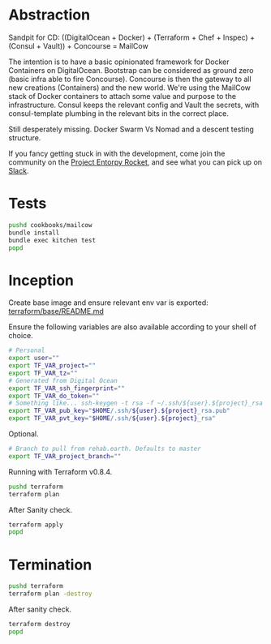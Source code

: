 # Abstraction

Sandpit for CD:
((DigitalOcean + Docker) + (Terraform + Chef + Inspec) + (Consul + Vault)) + Concourse = MailCow

The intention is to have a basic opinionated framework for Docker Containers on DigitalOcean. Bootstrap
can be considered as ground zero (basic infra able to fire Concourse). Concourse is then the gateway to
all new creations (Containers) and the new world. We're using the MailCow stack of Docker containers to
attach some value and purpose to the infrastructure. Consul keeps the relevant config and Vault the
secrets, with consul-template plumbing in the relevant bits in the correct place.

Still desperately missing. Docker Swarm Vs Nomad and a descent testing structure.

If you fancy getting stuck in with the development, come join the community on the
[Project Entorpy Rocket](http://project-entropy.com/pages/community), and see what you can pick up on
[Slack](https://trello.com/b/iOTTdjwf/sandpit).

# Tests

```sh
pushd cookbooks/mailcow
bundle install
bundle exec kitchen test
popd
```

# Inception

Create base image and ensure relevant env var is exported:
[terraform/base/README.md](https://github.com/Klazomenai/rehab.earth/blob/master/terraform/base/README.md)

Ensure the following variables are also available according to your shell of choice.
```sh
# Personal
export user=""
export TF_VAR_project=""
export TF_VAR_tz=""
# Generated from Digital Ocean
export TF_VAR_ssh_fingerprint=""
export TF_VAR_do_token=""
# Something like... ssh-keygen -t rsa -f ~/.ssh/${user}.${project}_rsa
export TF_VAR_pub_key="$HOME/.ssh/${user}.${project}_rsa.pub"
export TF_VAR_pvt_key="$HOME/.ssh/${user}.${project}_rsa"
```

Optional.
```sh
# Branch to pull from rehab.earth. Defaults to master
export TF_VAR_project_branch=""
```

Running with Terraform v0.8.4.
```sh
pushd terraform
terraform plan
```

After Sanity check.
```sh
terraform apply
popd
```

# Termination

```sh
pushd terraform
terraform plan -destroy
```

After sanity check.
```sh
terraform destroy
popd
```
